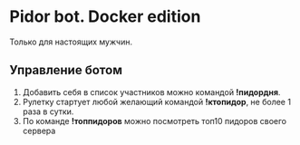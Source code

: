 # Pidor bot. Docker edition
Только для настоящих мужчин.

## Управление ботом
1) Добавить себя в список участников можно командой **!пидордня**.
2) Рулетку стартует любой желающий командой **!ктопидор**, не более 1 раза в сутки.
3) По команде **!топпидоров** можно посмотреть топ10 пидоров своего сервера

